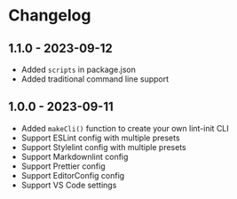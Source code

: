 # Changelog

## 1.1.0 - 2023-09-12

- Added `scripts` in package.json
- Added traditional command line support

## 1.0.0 - 2023-09-11

- Added `makeCli()` function to create your own lint-init CLI
- Support ESLint config with multiple presets
- Support Stylelint config with multiple presets
- Support Markdownlint config
- Support Prettier config
- Support EditorConfig config
- Support VS Code settings
